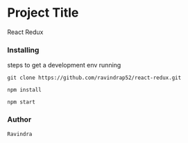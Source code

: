 # Project Title

React Redux

### Installing

steps to get a development env running
```
git clone https://github.com/ravindrap52/react-redux.git
```
```
npm install
```
```
npm start
```
### Author
```
Ravindra

```

